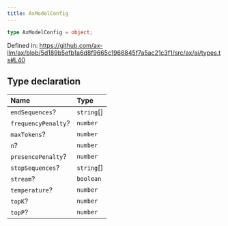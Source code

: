 ```yaml
---
title: AxModelConfig
---
```


```ts
type AxModelConfig = object;
```

Defined in: https://github.com/ax-llm/ax/blob/5d189b5efb1a6d8f9665c1966845f7a5ac21c3f1/src/ax/ai/types.ts#L40

## Type declaration

| Name | Type |
| :------ | :------ |
| <a id="endSequences"></a> `endSequences`? | `string`[] |
| <a id="frequencyPenalty"></a> `frequencyPenalty`? | `number` |
| <a id="maxTokens"></a> `maxTokens`? | `number` |
| <a id="n"></a> `n`? | `number` |
| <a id="presencePenalty"></a> `presencePenalty`? | `number` |
| <a id="stopSequences"></a> `stopSequences`? | `string`[] |
| <a id="stream"></a> `stream`? | `boolean` |
| <a id="temperature"></a> `temperature`? | `number` |
| <a id="topK"></a> `topK`? | `number` |
| <a id="topP"></a> `topP`? | `number` |
